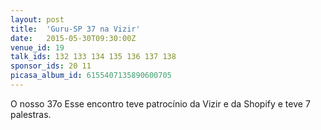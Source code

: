 ```yaml
---
layout: post
title:  'Guru-SP 37 na Vizir'
date:   2015-05-30T09:30:00Z
venue_id: 19
talk_ids: 132 133 134 135 136 137 138
sponsor_ids: 20 11
picasa_album_id: 6155407135890600705
---
```


<p>O nosso 37o Esse encontro teve patroc&iacute;nio da&nbsp;Vizir e da Shopify e teve 7 palestras.</p>

